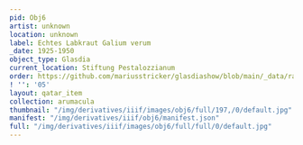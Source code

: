 ```yaml
---
pid: Obj6
artist: unknown
location: unknown
label: Echtes Labkraut Galium verum
_date: 1925-1950
object_type: Glasdia
current_location: Stiftung Pestalozzianum
order: https://github.com/mariusstricker/glasdiashow/blob/main/_data/raw_images/glasdia/obj6.jpg
! '': '05'
layout: qatar_item
collection: arumacula
thumbnail: "/img/derivatives/iiif/images/obj6/full/197,/0/default.jpg"
manifest: "/img/derivatives/iiif/obj6/manifest.json"
full: "/img/derivatives/iiif/images/obj6/full/full/0/default.jpg"
---
```

